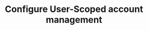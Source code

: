 ---
title: Configure User-Scoped account management
meta:
  - name: description
    content: The MyAccount API now provides user-scoped endpoints that don’t require admin tokens. End users only need an active user session to update their email and phone authenticators.
layout: Guides
sections:
 - main
---